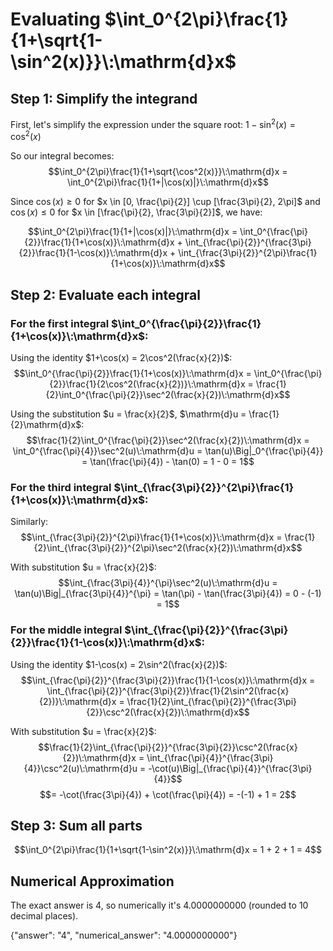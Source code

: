 # Evaluating $\int_0^{2\pi}\frac{1}{1+\sqrt{1-\sin^2(x)}}\:\mathrm{d}x$

## Step 1: Simplify the integrand
First, let's simplify the expression under the square root:
$1-\sin^2(x) = \cos^2(x)$

So our integral becomes:
$$\int_0^{2\pi}\frac{1}{1+\sqrt{\cos^2(x)}}\:\mathrm{d}x = \int_0^{2\pi}\frac{1}{1+|\cos(x)|}\:\mathrm{d}x$$

Since $\cos(x) \geq 0$ for $x \in [0, \frac{\pi}{2}] \cup [\frac{3\pi}{2}, 2\pi]$ and $\cos(x) \leq 0$ for $x \in [\frac{\pi}{2}, \frac{3\pi}{2}]$, we have:

$$\int_0^{2\pi}\frac{1}{1+|\cos(x)|}\:\mathrm{d}x = \int_0^{\frac{\pi}{2}}\frac{1}{1+\cos(x)}\:\mathrm{d}x + \int_{\frac{\pi}{2}}^{\frac{3\pi}{2}}\frac{1}{1-\cos(x)}\:\mathrm{d}x + \int_{\frac{3\pi}{2}}^{2\pi}\frac{1}{1+\cos(x)}\:\mathrm{d}x$$

## Step 2: Evaluate each integral

### For the first integral $\int_0^{\frac{\pi}{2}}\frac{1}{1+\cos(x)}\:\mathrm{d}x$:
Using the identity $1+\cos(x) = 2\cos^2(\frac{x}{2})$:
$$\int_0^{\frac{\pi}{2}}\frac{1}{1+\cos(x)}\:\mathrm{d}x = \int_0^{\frac{\pi}{2}}\frac{1}{2\cos^2(\frac{x}{2})}\:\mathrm{d}x = \frac{1}{2}\int_0^{\frac{\pi}{2}}\sec^2(\frac{x}{2})\:\mathrm{d}x$$

Using the substitution $u = \frac{x}{2}$, $\mathrm{d}u = \frac{1}{2}\mathrm{d}x$:
$$\frac{1}{2}\int_0^{\frac{\pi}{2}}\sec^2(\frac{x}{2})\:\mathrm{d}x = \int_0^{\frac{\pi}{4}}\sec^2(u)\:\mathrm{d}u = \tan(u)\Big|_0^{\frac{\pi}{4}} = \tan(\frac{\pi}{4}) - \tan(0) = 1 - 0 = 1$$

### For the third integral $\int_{\frac{3\pi}{2}}^{2\pi}\frac{1}{1+\cos(x)}\:\mathrm{d}x$:
Similarly:
$$\int_{\frac{3\pi}{2}}^{2\pi}\frac{1}{1+\cos(x)}\:\mathrm{d}x = \frac{1}{2}\int_{\frac{3\pi}{2}}^{2\pi}\sec^2(\frac{x}{2})\:\mathrm{d}x$$

With substitution $u = \frac{x}{2}$:
$$\int_{\frac{3\pi}{4}}^{\pi}\sec^2(u)\:\mathrm{d}u = \tan(u)\Big|_{\frac{3\pi}{4}}^{\pi} = \tan(\pi) - \tan(\frac{3\pi}{4}) = 0 - (-1) = 1$$

### For the middle integral $\int_{\frac{\pi}{2}}^{\frac{3\pi}{2}}\frac{1}{1-\cos(x)}\:\mathrm{d}x$:
Using the identity $1-\cos(x) = 2\sin^2(\frac{x}{2})$:
$$\int_{\frac{\pi}{2}}^{\frac{3\pi}{2}}\frac{1}{1-\cos(x)}\:\mathrm{d}x = \int_{\frac{\pi}{2}}^{\frac{3\pi}{2}}\frac{1}{2\sin^2(\frac{x}{2})}\:\mathrm{d}x = \frac{1}{2}\int_{\frac{\pi}{2}}^{\frac{3\pi}{2}}\csc^2(\frac{x}{2})\:\mathrm{d}x$$

With substitution $u = \frac{x}{2}$:
$$\frac{1}{2}\int_{\frac{\pi}{2}}^{\frac{3\pi}{2}}\csc^2(\frac{x}{2})\:\mathrm{d}x = \int_{\frac{\pi}{4}}^{\frac{3\pi}{4}}\csc^2(u)\:\mathrm{d}u = -\cot(u)\Big|_{\frac{\pi}{4}}^{\frac{3\pi}{4}}$$
$$= -\cot(\frac{3\pi}{4}) + \cot(\frac{\pi}{4}) = -(-1) + 1 = 2$$

## Step 3: Sum all parts
$$\int_0^{2\pi}\frac{1}{1+\sqrt{1-\sin^2(x)}}\:\mathrm{d}x = 1 + 2 + 1 = 4$$

## Numerical Approximation
The exact answer is 4, so numerically it's 4.0000000000 (rounded to 10 decimal places).

{"answer": "4", "numerical_answer": "4.0000000000"}